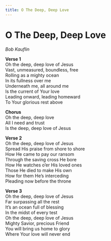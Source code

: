 ```yaml
---
title: O The Deep, Deep Love  
---
```


# O The Deep, Deep Love  
  
_Bob Kauflin_  
  
**Verse 1**  
Oh the deep, deep love of Jesus  
Vast, unmeasured, boundless, free  
Rolling as a mighty ocean  
In its fullness over me  
Underneath me, all around me  
Is the current of Your love  
Leading onward, leading homeward  
To Your glorious rest above  
  
**Chorus**  
Oh the deep, deep love  
All I need and trust  
Is the deep, deep love of Jesus  
  
**Verse 2**  
Oh the deep, deep love of Jesus  
Spread His praise from shore to shore  
How He came to pay our ransom  
Through the saving cross He bore  
How He watches o’er His loved ones  
Those He died to make His own  
How for them He’s interceding  
Pleading now before the throne  
  
**Verse 3**  
Oh the deep, deep love of Jesus  
Far surpassing all the rest  
It’s an ocean full of blessing  
In the midst of every test  
Oh the deep, deep love of Jesus  
Mighty Savior, precious Friend  
You will bring us home to glory  
Where Your love will never end  
